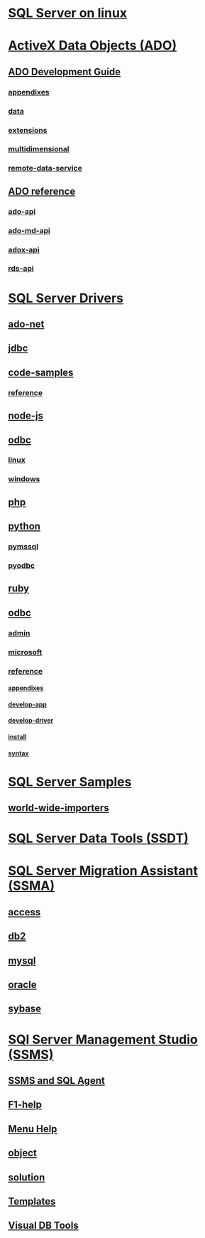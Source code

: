 # [SQL Server on linux](linux\TOC.md)

# [ActiveX Data Objects (ADO)](ado\TOC.md)
## [ADO Development Guide](ado\guide\TOC.md)
### [appendixes](ado\guide\appendixes\TOC.md)
### [data](ado\guide\data\TOC.md)
### [extensions](ado\guide\extensions\TOC.md)
### [multidimensional](ado\guide\multidimensional\TOC.md)
### [remote-data-service](ado\guide\remote-data-service\TOC.md)
## [ADO reference](ado\reference\TOC.md)
### [ado-api](ado\reference\ado-api\TOC.md)
### [ado-md-api](ado\reference\ado-md-api\TOC.md)
### [adox-api](ado\reference\adox-api\TOC.md)
### [rds-api](ado\reference\rds-api\TOC.md)

# [SQL Server Drivers](connect\TOC.md)
## [ado-net](connect\ado-net\TOC.md)
## [jdbc](connect\jdbc\TOC.md)
## [code-samples](connect\jdbc\code-samples\TOC.md)
### [reference](connect\jdbc\reference\TOC.md)
## [node-js](connect\node-js\TOC.md)
## [odbc](connect\odbc\TOC.md)
### [linux](connect\odbc\linux\TOC.md)
### [windows](connect\odbc\windows\TOC.md)
## [php](connect\php\TOC.md)
## [python](connect\python\TOC.md)
### [pymssql](connect\python\pymssql\TOC.md)
### [pyodbc](connect\python\pyodbc\TOC.md)
## [ruby](connect\ruby\TOC.md)
## [odbc](odbc\TOC.md)
### [admin](odbc\admin\TOC.md)
### [microsoft](odbc\microsoft\TOC.md)
### [reference](odbc\reference\TOC.md)
#### [appendixes](odbc\reference\appendixes\TOC.md)
#### [develop-app](odbc\reference\develop-app\TOC.md)
#### [develop-driver](odbc\reference\develop-driver\TOC.md)
#### [install](odbc\reference\install\TOC.md)
#### [syntax](odbc\reference\syntax\TOC.md)

# [SQL Server Samples](sample/microsoft-sql-server-samples.md)
## [world-wide-importers](sample\world-wide-importers\TOC.md)

# [SQL Server Data Tools (SSDT)](ssdt\TOC.md)

# [SQL Server Migration Assistant (SSMA)](ssma\TOC.md)
## [access](ssma\access\TOC.md)
## [db2](ssma\db2\TOC.md)
## [mysql](ssma\mysql\TOC.md)
## [oracle](ssma\oracle\TOC.md)
## [sybase](ssma\sybase\TOC.md)

# [SQl Server Management Studio (SSMS)](ssms\TOC.md)
## [SSMS and SQL Agent](ssms\agent\TOC.md)
## [F1-help](ssms\f1-help\TOC.md)
## [Menu Help](ssms\menu-help\TOC.md)
## [object](ssms\object\TOC.md)
## [solution](ssms\solution\TOC.md)
## [Templates](ssms\template\TOC.md)
## [Visual DB Tools](ssms\visual-db-tools\TOC.md)
